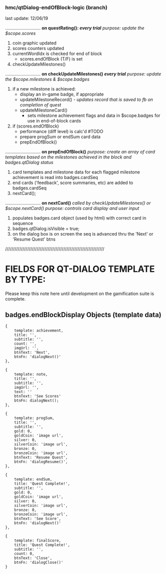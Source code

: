 ### hmc/qtDialog-endOfBlock-logic (branch)
last update: 12/06/19

............................
**on questRating(): _every trial_**
_purpose: update the $scope.scores_
1. coin graphic updated
2. scores counters updated
3. currentWordIdx is checked for end of block
   - scores.endOfBlock (T/F) is set
4. checkUpdateMilestones()

............................
**on checkUpdateMilestones() _every trial_**
_purpose: update the $scope.milestones & $scope.badges_
1. if a new milestone is achieved:
    - display an in-game badge, if appropriate
   - updateMilestoneRecord()
     _- updates record that is saved to fb on completion of quest_
   - updateMilestoneCard()
     - sets milestone achievement flags and data in $scope.badges for use in end-of-block cards
2. if (scores.endOfBlock)
   - performance (diff level) is calc'd #TODO
   - prepare progSum or endSum card data
   - prepEndOfBlock()

............................
**on prepEndOfBlock()**
_purpose: create an array of card templates based on the milestones achieved in the block and badges.qtDialog status_
1. card templates and milestone data for each flagged milestone achievement is read into badges.cardSeq
2. end cards ('feedback', score summaries, etc) are added to badges.cardSeq
3. nextCard();

............................
**on nextCard()**
_called by checkUpdateMilestones() or $scope.nextCard()_
_purpose: controls card display and user input_
1. populates badges.card object (used by html) with correct card in sequence
2. badges.qtDialog.isVisible = true;
3. on the dialog box is on screen the seq is advanced thru the 'Next' or 'Resume Quest' btns



///////////////////////////////////////////////////////////////

# FIELDS FOR QT-DIALOG TEMPLATE BY TYPE:
Please keep this note here until development on the gamification suite is complete.

## badges.endBlockDisplay Objects (template data)

    {
        template: achievement,
        title: '',
        subtitle: '',
        count: '',
        imgUrl: '',
        btnText: 'Next',
        btnFn: 'dialogNext()'
    },

    {
        template: note,
        title: '',
        subtitle: '',
        imgUrl: '',
        text: ''
        btnText: 'See Scores'
        btnFn: dialogNext();
    },

    {
        template: progSum,
        title: '',
        subtitle: '',
        gold: 0,
        goldCoin: 'image url',
        silver: 0,
        silverCoin: 'image url',
        bronze: 0,
        bronzeCoin: 'image url',
        btnText: 'Resume Quest',
        btnFn: 'dialogResume()',
    },

    {
        template: endSum,
        title: 'Quest Complete!',
        subtitle: '',
        gold: 0,
        goldCoin: 'image url',
        silver: 0,
        silverCoin: 'image url',
        bronze: 0,
        bronzeCoin: 'image url',
        btnText: 'See Score',
        btnFn: 'dialogNext()'
    },

    {
        template: finalScore,
        title: 'Quest Complete!',
        subtitle: '',
        count: 0,
        btnText: 'Close',
        btnFn: 'dialogClose()'
    }

